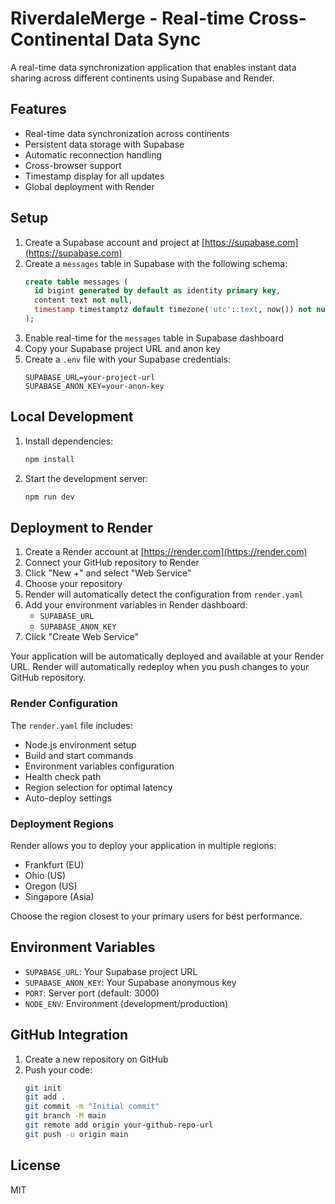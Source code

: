 # RiverdaleMerge - Real-time Cross-Continental Data Sync

A real-time data synchronization application that enables instant data sharing across different continents using Supabase and Render.

## Features

- Real-time data synchronization across continents
- Persistent data storage with Supabase
- Automatic reconnection handling
- Cross-browser support
- Timestamp display for all updates
- Global deployment with Render

## Setup

1. Create a Supabase account and project at [https://supabase.com](https://supabase.com)
2. Create a `messages` table in Supabase with the following schema:
   ```sql
   create table messages (
     id bigint generated by default as identity primary key,
     content text not null,
     timestamp timestamptz default timezone('utc'::text, now()) not null
   );
   ```
3. Enable real-time for the `messages` table in Supabase dashboard
4. Copy your Supabase project URL and anon key
5. Create a `.env` file with your Supabase credentials:
   ```
   SUPABASE_URL=your-project-url
   SUPABASE_ANON_KEY=your-anon-key
   ```

## Local Development

1. Install dependencies:
   ```bash
   npm install
   ```
2. Start the development server:
   ```bash
   npm run dev
   ```

## Deployment to Render

1. Create a Render account at [https://render.com](https://render.com)
2. Connect your GitHub repository to Render
3. Click "New +" and select "Web Service"
4. Choose your repository
5. Render will automatically detect the configuration from `render.yaml`
6. Add your environment variables in Render dashboard:
   - `SUPABASE_URL`
   - `SUPABASE_ANON_KEY`
7. Click "Create Web Service"

Your application will be automatically deployed and available at your Render URL. Render will automatically redeploy when you push changes to your GitHub repository.

### Render Configuration

The `render.yaml` file includes:
- Node.js environment setup
- Build and start commands
- Environment variables configuration
- Health check path
- Region selection for optimal latency
- Auto-deploy settings

### Deployment Regions

Render allows you to deploy your application in multiple regions:
- Frankfurt (EU)
- Ohio (US)
- Oregon (US)
- Singapore (Asia)

Choose the region closest to your primary users for best performance.

## Environment Variables

- `SUPABASE_URL`: Your Supabase project URL
- `SUPABASE_ANON_KEY`: Your Supabase anonymous key
- `PORT`: Server port (default: 3000)
- `NODE_ENV`: Environment (development/production)

## GitHub Integration

1. Create a new repository on GitHub
2. Push your code:
   ```bash
   git init
   git add .
   git commit -m "Initial commit"
   git branch -M main
   git remote add origin your-github-repo-url
   git push -u origin main
   ```

## License

MIT
